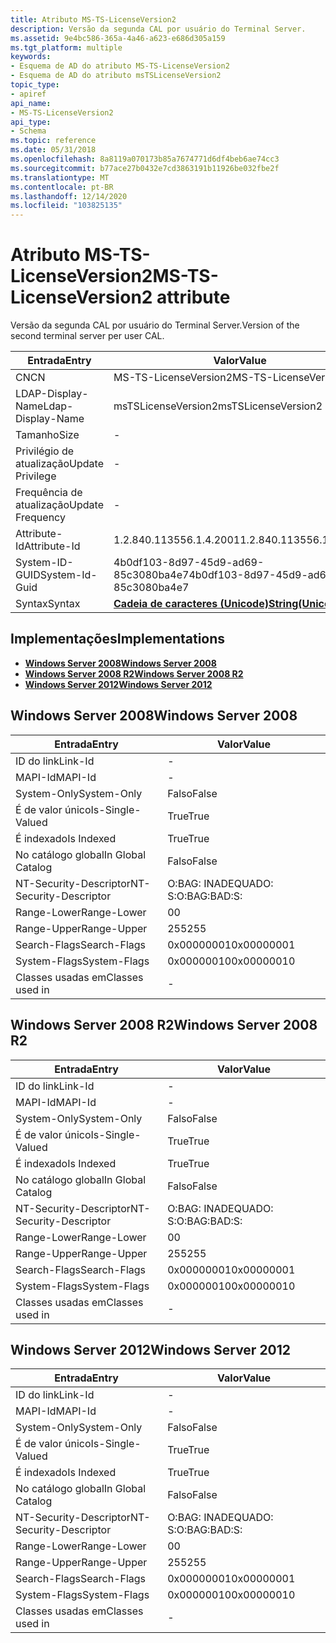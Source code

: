 ```yaml
---
title: Atributo MS-TS-LicenseVersion2
description: Versão da segunda CAL por usuário do Terminal Server.
ms.assetid: 9e4bc586-365a-4a46-a623-e686d305a159
ms.tgt_platform: multiple
keywords:
- Esquema de AD do atributo MS-TS-LicenseVersion2
- Esquema de AD do atributo msTSLicenseVersion2
topic_type:
- apiref
api_name:
- MS-TS-LicenseVersion2
api_type:
- Schema
ms.topic: reference
ms.date: 05/31/2018
ms.openlocfilehash: 8a8119a070173b85a7674771d6df4beb6ae74cc3
ms.sourcegitcommit: b77ace27b0432e7cd3863191b11926be032fbe2f
ms.translationtype: MT
ms.contentlocale: pt-BR
ms.lasthandoff: 12/14/2020
ms.locfileid: "103825135"
---
```

# <a name="ms-ts-licenseversion2-attribute"></a><span data-ttu-id="ebfaf-105">Atributo MS-TS-LicenseVersion2</span><span class="sxs-lookup"><span data-stu-id="ebfaf-105">MS-TS-LicenseVersion2 attribute</span></span>

<span data-ttu-id="ebfaf-106">Versão da segunda CAL por usuário do Terminal Server.</span><span class="sxs-lookup"><span data-stu-id="ebfaf-106">Version of the second terminal server per user CAL.</span></span>



| <span data-ttu-id="ebfaf-107">Entrada</span><span class="sxs-lookup"><span data-stu-id="ebfaf-107">Entry</span></span> | <span data-ttu-id="ebfaf-108">Valor</span><span class="sxs-lookup"><span data-stu-id="ebfaf-108">Value</span></span> |
|-------------------|---------------------------------------------|
| <span data-ttu-id="ebfaf-109">CN</span><span class="sxs-lookup"><span data-stu-id="ebfaf-109">CN</span></span>                | <span data-ttu-id="ebfaf-110">MS-TS-LicenseVersion2</span><span class="sxs-lookup"><span data-stu-id="ebfaf-110">MS-TS-LicenseVersion2</span></span>                       |
| <span data-ttu-id="ebfaf-111">LDAP-Display-Name</span><span class="sxs-lookup"><span data-stu-id="ebfaf-111">Ldap-Display-Name</span></span> | <span data-ttu-id="ebfaf-112">msTSLicenseVersion2</span><span class="sxs-lookup"><span data-stu-id="ebfaf-112">msTSLicenseVersion2</span></span>                         |
| <span data-ttu-id="ebfaf-113">Tamanho</span><span class="sxs-lookup"><span data-stu-id="ebfaf-113">Size</span></span>              | \-                                          |
| <span data-ttu-id="ebfaf-114">Privilégio de atualização</span><span class="sxs-lookup"><span data-stu-id="ebfaf-114">Update Privilege</span></span>  | \-                                          |
| <span data-ttu-id="ebfaf-115">Frequência de atualização</span><span class="sxs-lookup"><span data-stu-id="ebfaf-115">Update Frequency</span></span>  | \-                                          |
| <span data-ttu-id="ebfaf-116">Attribute-Id</span><span class="sxs-lookup"><span data-stu-id="ebfaf-116">Attribute-Id</span></span>      | <span data-ttu-id="ebfaf-117">1.2.840.113556.1.4.2001</span><span class="sxs-lookup"><span data-stu-id="ebfaf-117">1.2.840.113556.1.4.2001</span></span>                     |
| <span data-ttu-id="ebfaf-118">System-ID-GUID</span><span class="sxs-lookup"><span data-stu-id="ebfaf-118">System-Id-Guid</span></span>    | <span data-ttu-id="ebfaf-119">4b0df103-8d97-45d9-ad69-85c3080ba4e7</span><span class="sxs-lookup"><span data-stu-id="ebfaf-119">4b0df103-8d97-45d9-ad69-85c3080ba4e7</span></span>        |
| <span data-ttu-id="ebfaf-120">Syntax</span><span class="sxs-lookup"><span data-stu-id="ebfaf-120">Syntax</span></span>            | [<span data-ttu-id="ebfaf-121">**Cadeia de caracteres (Unicode)**</span><span class="sxs-lookup"><span data-stu-id="ebfaf-121">**String(Unicode)**</span></span>](s-string-unicode.md) |



## <a name="implementations"></a><span data-ttu-id="ebfaf-122">Implementações</span><span class="sxs-lookup"><span data-stu-id="ebfaf-122">Implementations</span></span>

-   [<span data-ttu-id="ebfaf-123">**Windows Server 2008**</span><span class="sxs-lookup"><span data-stu-id="ebfaf-123">**Windows Server 2008**</span></span>](#windows-server-2008)
-   [<span data-ttu-id="ebfaf-124">**Windows Server 2008 R2**</span><span class="sxs-lookup"><span data-stu-id="ebfaf-124">**Windows Server 2008 R2**</span></span>](#windows-server-2008-r2)
-   [<span data-ttu-id="ebfaf-125">**Windows Server 2012**</span><span class="sxs-lookup"><span data-stu-id="ebfaf-125">**Windows Server 2012**</span></span>](#windows-server-2012)

## <a name="windows-server-2008"></a><span data-ttu-id="ebfaf-126">Windows Server 2008</span><span class="sxs-lookup"><span data-stu-id="ebfaf-126">Windows Server 2008</span></span>



| <span data-ttu-id="ebfaf-127">Entrada</span><span class="sxs-lookup"><span data-stu-id="ebfaf-127">Entry</span></span> | <span data-ttu-id="ebfaf-128">Valor</span><span class="sxs-lookup"><span data-stu-id="ebfaf-128">Value</span></span> |
|------------------------|--------------|
| <span data-ttu-id="ebfaf-129">ID do link</span><span class="sxs-lookup"><span data-stu-id="ebfaf-129">Link-Id</span></span>                | \-           |
| <span data-ttu-id="ebfaf-130">MAPI-Id</span><span class="sxs-lookup"><span data-stu-id="ebfaf-130">MAPI-Id</span></span>                | \-           |
| <span data-ttu-id="ebfaf-131">System-Only</span><span class="sxs-lookup"><span data-stu-id="ebfaf-131">System-Only</span></span>            | <span data-ttu-id="ebfaf-132">Falso</span><span class="sxs-lookup"><span data-stu-id="ebfaf-132">False</span></span>        |
| <span data-ttu-id="ebfaf-133">É de valor único</span><span class="sxs-lookup"><span data-stu-id="ebfaf-133">Is-Single-Valued</span></span>       | <span data-ttu-id="ebfaf-134">True</span><span class="sxs-lookup"><span data-stu-id="ebfaf-134">True</span></span>         |
| <span data-ttu-id="ebfaf-135">É indexado</span><span class="sxs-lookup"><span data-stu-id="ebfaf-135">Is Indexed</span></span>             | <span data-ttu-id="ebfaf-136">True</span><span class="sxs-lookup"><span data-stu-id="ebfaf-136">True</span></span>         |
| <span data-ttu-id="ebfaf-137">No catálogo global</span><span class="sxs-lookup"><span data-stu-id="ebfaf-137">In Global Catalog</span></span>      | <span data-ttu-id="ebfaf-138">Falso</span><span class="sxs-lookup"><span data-stu-id="ebfaf-138">False</span></span>        |
| <span data-ttu-id="ebfaf-139">NT-Security-Descriptor</span><span class="sxs-lookup"><span data-stu-id="ebfaf-139">NT-Security-Descriptor</span></span> | <span data-ttu-id="ebfaf-140">O:BAG: INADEQUADO: S:</span><span class="sxs-lookup"><span data-stu-id="ebfaf-140">O:BAG:BAD:S:</span></span> |
| <span data-ttu-id="ebfaf-141">Range-Lower</span><span class="sxs-lookup"><span data-stu-id="ebfaf-141">Range-Lower</span></span>            | <span data-ttu-id="ebfaf-142">0</span><span class="sxs-lookup"><span data-stu-id="ebfaf-142">0</span></span>            |
| <span data-ttu-id="ebfaf-143">Range-Upper</span><span class="sxs-lookup"><span data-stu-id="ebfaf-143">Range-Upper</span></span>            | <span data-ttu-id="ebfaf-144">255</span><span class="sxs-lookup"><span data-stu-id="ebfaf-144">255</span></span>          |
| <span data-ttu-id="ebfaf-145">Search-Flags</span><span class="sxs-lookup"><span data-stu-id="ebfaf-145">Search-Flags</span></span>           | <span data-ttu-id="ebfaf-146">0x00000001</span><span class="sxs-lookup"><span data-stu-id="ebfaf-146">0x00000001</span></span>   |
| <span data-ttu-id="ebfaf-147">System-Flags</span><span class="sxs-lookup"><span data-stu-id="ebfaf-147">System-Flags</span></span>           | <span data-ttu-id="ebfaf-148">0x00000010</span><span class="sxs-lookup"><span data-stu-id="ebfaf-148">0x00000010</span></span>   |
| <span data-ttu-id="ebfaf-149">Classes usadas em</span><span class="sxs-lookup"><span data-stu-id="ebfaf-149">Classes used in</span></span>        | \-           |



## <a name="windows-server-2008-r2"></a><span data-ttu-id="ebfaf-150">Windows Server 2008 R2</span><span class="sxs-lookup"><span data-stu-id="ebfaf-150">Windows Server 2008 R2</span></span>



| <span data-ttu-id="ebfaf-151">Entrada</span><span class="sxs-lookup"><span data-stu-id="ebfaf-151">Entry</span></span> | <span data-ttu-id="ebfaf-152">Valor</span><span class="sxs-lookup"><span data-stu-id="ebfaf-152">Value</span></span> |
|------------------------|--------------|
| <span data-ttu-id="ebfaf-153">ID do link</span><span class="sxs-lookup"><span data-stu-id="ebfaf-153">Link-Id</span></span>                | \-           |
| <span data-ttu-id="ebfaf-154">MAPI-Id</span><span class="sxs-lookup"><span data-stu-id="ebfaf-154">MAPI-Id</span></span>                | \-           |
| <span data-ttu-id="ebfaf-155">System-Only</span><span class="sxs-lookup"><span data-stu-id="ebfaf-155">System-Only</span></span>            | <span data-ttu-id="ebfaf-156">Falso</span><span class="sxs-lookup"><span data-stu-id="ebfaf-156">False</span></span>        |
| <span data-ttu-id="ebfaf-157">É de valor único</span><span class="sxs-lookup"><span data-stu-id="ebfaf-157">Is-Single-Valued</span></span>       | <span data-ttu-id="ebfaf-158">True</span><span class="sxs-lookup"><span data-stu-id="ebfaf-158">True</span></span>         |
| <span data-ttu-id="ebfaf-159">É indexado</span><span class="sxs-lookup"><span data-stu-id="ebfaf-159">Is Indexed</span></span>             | <span data-ttu-id="ebfaf-160">True</span><span class="sxs-lookup"><span data-stu-id="ebfaf-160">True</span></span>         |
| <span data-ttu-id="ebfaf-161">No catálogo global</span><span class="sxs-lookup"><span data-stu-id="ebfaf-161">In Global Catalog</span></span>      | <span data-ttu-id="ebfaf-162">Falso</span><span class="sxs-lookup"><span data-stu-id="ebfaf-162">False</span></span>        |
| <span data-ttu-id="ebfaf-163">NT-Security-Descriptor</span><span class="sxs-lookup"><span data-stu-id="ebfaf-163">NT-Security-Descriptor</span></span> | <span data-ttu-id="ebfaf-164">O:BAG: INADEQUADO: S:</span><span class="sxs-lookup"><span data-stu-id="ebfaf-164">O:BAG:BAD:S:</span></span> |
| <span data-ttu-id="ebfaf-165">Range-Lower</span><span class="sxs-lookup"><span data-stu-id="ebfaf-165">Range-Lower</span></span>            | <span data-ttu-id="ebfaf-166">0</span><span class="sxs-lookup"><span data-stu-id="ebfaf-166">0</span></span>            |
| <span data-ttu-id="ebfaf-167">Range-Upper</span><span class="sxs-lookup"><span data-stu-id="ebfaf-167">Range-Upper</span></span>            | <span data-ttu-id="ebfaf-168">255</span><span class="sxs-lookup"><span data-stu-id="ebfaf-168">255</span></span>          |
| <span data-ttu-id="ebfaf-169">Search-Flags</span><span class="sxs-lookup"><span data-stu-id="ebfaf-169">Search-Flags</span></span>           | <span data-ttu-id="ebfaf-170">0x00000001</span><span class="sxs-lookup"><span data-stu-id="ebfaf-170">0x00000001</span></span>   |
| <span data-ttu-id="ebfaf-171">System-Flags</span><span class="sxs-lookup"><span data-stu-id="ebfaf-171">System-Flags</span></span>           | <span data-ttu-id="ebfaf-172">0x00000010</span><span class="sxs-lookup"><span data-stu-id="ebfaf-172">0x00000010</span></span>   |
| <span data-ttu-id="ebfaf-173">Classes usadas em</span><span class="sxs-lookup"><span data-stu-id="ebfaf-173">Classes used in</span></span>        | \-           |



## <a name="windows-server-2012"></a><span data-ttu-id="ebfaf-174">Windows Server 2012</span><span class="sxs-lookup"><span data-stu-id="ebfaf-174">Windows Server 2012</span></span>



| <span data-ttu-id="ebfaf-175">Entrada</span><span class="sxs-lookup"><span data-stu-id="ebfaf-175">Entry</span></span> | <span data-ttu-id="ebfaf-176">Valor</span><span class="sxs-lookup"><span data-stu-id="ebfaf-176">Value</span></span> |
|------------------------|--------------|
| <span data-ttu-id="ebfaf-177">ID do link</span><span class="sxs-lookup"><span data-stu-id="ebfaf-177">Link-Id</span></span>                | \-           |
| <span data-ttu-id="ebfaf-178">MAPI-Id</span><span class="sxs-lookup"><span data-stu-id="ebfaf-178">MAPI-Id</span></span>                | \-           |
| <span data-ttu-id="ebfaf-179">System-Only</span><span class="sxs-lookup"><span data-stu-id="ebfaf-179">System-Only</span></span>            | <span data-ttu-id="ebfaf-180">Falso</span><span class="sxs-lookup"><span data-stu-id="ebfaf-180">False</span></span>        |
| <span data-ttu-id="ebfaf-181">É de valor único</span><span class="sxs-lookup"><span data-stu-id="ebfaf-181">Is-Single-Valued</span></span>       | <span data-ttu-id="ebfaf-182">True</span><span class="sxs-lookup"><span data-stu-id="ebfaf-182">True</span></span>         |
| <span data-ttu-id="ebfaf-183">É indexado</span><span class="sxs-lookup"><span data-stu-id="ebfaf-183">Is Indexed</span></span>             | <span data-ttu-id="ebfaf-184">True</span><span class="sxs-lookup"><span data-stu-id="ebfaf-184">True</span></span>         |
| <span data-ttu-id="ebfaf-185">No catálogo global</span><span class="sxs-lookup"><span data-stu-id="ebfaf-185">In Global Catalog</span></span>      | <span data-ttu-id="ebfaf-186">Falso</span><span class="sxs-lookup"><span data-stu-id="ebfaf-186">False</span></span>        |
| <span data-ttu-id="ebfaf-187">NT-Security-Descriptor</span><span class="sxs-lookup"><span data-stu-id="ebfaf-187">NT-Security-Descriptor</span></span> | <span data-ttu-id="ebfaf-188">O:BAG: INADEQUADO: S:</span><span class="sxs-lookup"><span data-stu-id="ebfaf-188">O:BAG:BAD:S:</span></span> |
| <span data-ttu-id="ebfaf-189">Range-Lower</span><span class="sxs-lookup"><span data-stu-id="ebfaf-189">Range-Lower</span></span>            | <span data-ttu-id="ebfaf-190">0</span><span class="sxs-lookup"><span data-stu-id="ebfaf-190">0</span></span>            |
| <span data-ttu-id="ebfaf-191">Range-Upper</span><span class="sxs-lookup"><span data-stu-id="ebfaf-191">Range-Upper</span></span>            | <span data-ttu-id="ebfaf-192">255</span><span class="sxs-lookup"><span data-stu-id="ebfaf-192">255</span></span>          |
| <span data-ttu-id="ebfaf-193">Search-Flags</span><span class="sxs-lookup"><span data-stu-id="ebfaf-193">Search-Flags</span></span>           | <span data-ttu-id="ebfaf-194">0x00000001</span><span class="sxs-lookup"><span data-stu-id="ebfaf-194">0x00000001</span></span>   |
| <span data-ttu-id="ebfaf-195">System-Flags</span><span class="sxs-lookup"><span data-stu-id="ebfaf-195">System-Flags</span></span>           | <span data-ttu-id="ebfaf-196">0x00000010</span><span class="sxs-lookup"><span data-stu-id="ebfaf-196">0x00000010</span></span>   |
| <span data-ttu-id="ebfaf-197">Classes usadas em</span><span class="sxs-lookup"><span data-stu-id="ebfaf-197">Classes used in</span></span>        | \-           |



 

 




